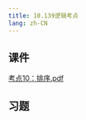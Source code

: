 ```yaml
---
title: 10.139逻辑考点
lang: zh-CN
---
```



## 课件
[考点10：排序.pdf](..%2F..%2Fpublic%2Flogic%2F3.%E9%80%BB%E8%BE%91-139%E5%88%86%2F10.139%E9%80%BB%E8%BE%91%E8%80%83%E7%82%B9%2F%E8%80%83%E7%82%B910%EF%BC%9A%E6%8E%92%E5%BA%8F.pdf)
## 习题
```



```


